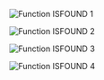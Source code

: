 ![Function ISFOUND 1](../../../images/LTSF_ISFOUND_01.gif)

![Function ISFOUND 2](../../../images/LTSF_Date_FR_FN_01.gif)

![Function ISFOUND 3](../../../images/LTSF_ISFOUND_02.gif)

![Function ISFOUND 4](../../../images/LTSF_ISFOUND_03.gif)